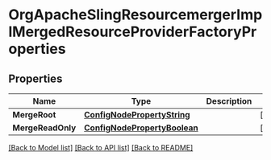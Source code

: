 # OrgApacheSlingResourcemergerImplMergedResourceProviderFactoryProperties

## Properties
Name | Type | Description | Notes
------------ | ------------- | ------------- | -------------
**MergeRoot** | [**ConfigNodePropertyString**](configNodePropertyString.md) |  | [optional] 
**MergeReadOnly** | [**ConfigNodePropertyBoolean**](configNodePropertyBoolean.md) |  | [optional] 

[[Back to Model list]](../README.md#documentation-for-models) [[Back to API list]](../README.md#documentation-for-api-endpoints) [[Back to README]](../README.md)


